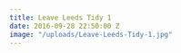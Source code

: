 ```yaml
---
title: Leave Leeds Tidy 1
date: 2016-09-28 22:50:00 Z
image: "/uploads/Leave-Leeds-Tidy-1.jpg"
---
```


